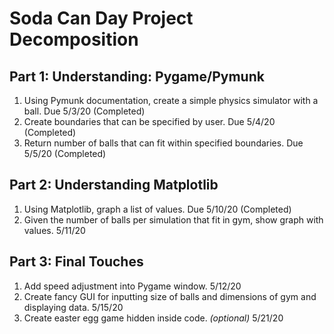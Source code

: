 # Soda Can Day Project Decomposition
## Part 1: Understanding: Pygame/Pymunk
1. Using Pymunk documentation, create a simple physics simulator with a ball. Due 5/3/20 (Completed)
2. Create boundaries that can be specified by user. Due 5/4/20 (Completed)
3. Return number of balls that can fit within specified boundaries. Due 5/5/20 (Completed)
## Part 2: Understanding Matplotlib
1. Using Matplotlib, graph a list of values. Due 5/10/20 (Completed)
2. Given the number of balls per simulation that fit in gym, show graph with values. 5/11/20
## Part 3: Final Touches
1. Add speed adjustment into Pygame window. 5/12/20
2. Create fancy GUI for inputting size of balls and dimensions of gym and displaying data. 5/15/20
3. Create easter egg game hidden inside code. *(optional)* 5/21/20